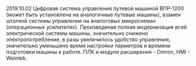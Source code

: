 2019.10.02
Цифровая система управления путевой машиной ВПР-1200 (может быть установлена на аналогичные путевые машины), взамен штатной системы управления на аналоговых микросхемах (операционных усилителях).
Произведеная полная модернизация всей электрической системы машины, значительно снижено электропотребление, в разы увеличилось удобство управления,
значительно уменьшено время настройки парметров и времени подготовки машины к работе.
ПЛК и модули расширения - Omron, HMI - Weintek.
